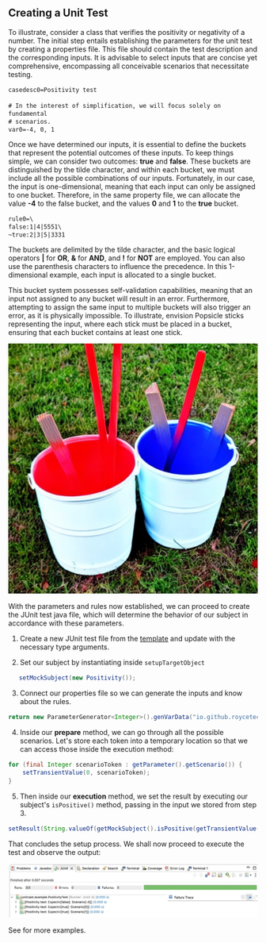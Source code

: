 ## Creating a Unit Test

To illustrate, consider a class that verifies the positivity or negativity of a 
number. The initial step entails establishing the parameters for the unit test 
by creating a properties file. This file should contain the test description and 
the corresponding inputs. It is advisable to select inputs that are concise yet 
comprehensive, encompassing all conceivable scenarios that necessitate testing.

```properties
casedesc0=Positivity test

# In the interest of simplification, we will focus solely on fundamental 
# scenarios.
var0=-4, 0, 1
```

Once we have determined our inputs, it is essential to define the buckets that 
represent the potential outcomes of these inputs. To keep things simple, we can 
consider two outcomes: **true** and **false**. These buckets are distinguished 
by the tilde character, and within each bucket, we must include all the possible 
combinations of our inputs. Fortunately, in our case, the input is 
one-dimensional, meaning that each input can only be assigned to one bucket. 
Therefore, in the same property file, we can allocate the value **-4** to the 
false bucket, and the values **0** and **1** to the **true** bucket.

```properties
rule0=\
false:1|4|5551\
~true:2|3|5|3331
```

The buckets are delimited by the tilde character, and the basic logical 
operators **|** for **OR**, **&** for **AND**, and **!** for **NOT** are 
employed. You can also use the parenthesis characters to influence the 
precedence. In this 1-dimensional example, each input is allocated to a single 
bucket.

This bucket system possesses self-validation capabilities, meaning that an input 
not assigned to any bucket will result in an error. Furthermore, attempting to 
assign the same input to multiple buckets will also trigger an error, as it is 
physically impossible. To illustrate, envision Popsicle sticks representing the 
input, where each stick must be placed in a bucket, ensuring that each bucket 
contains at least one stick.

![](./assets/images/popsicle-and-buckets.jpg)

With the parameters and rules now established, we can proceed to create the JUnit 
test java file, which will determine the behavior of our subject in accordance 
with these parameters.

1. Create a new JUnit test file from the [template](./src/main/resources/templateTest.tpl)
and update with the necessary type arguments.

2. Set our subject by instantiating inside `setupTargetObject`

```java
   setMockSubject(new Positivity());
```

3.  Connect our properties file so we can generate the inputs and know about the rules.

```java
return new ParameterGenerator<Integer>().genVarData("io.github.roycetech.junitcast.example.PrimeNumberTest");
```

4.  Inside our **prepare** method, we can go through all the possible scenarios. 
Let's store each token into a temporary location so that we can access those inside the execution method:

```java
for (final Integer scenarioToken : getParameter().getScenario()) {
    setTransientValue(0, scenarioToken);
}
```

5.  Then inside our **execution** method, we set the result by executing our 
subject's `isPositive()` method, passing in the input we stored from step 3.

```java
setResult(String.valueOf(getMockSubject().isPositive(getTransientValue(0))));
```

That concludes the setup process. We shall now proceed to execute the test and 
observe the output:

![](./assets/images/positivity-test-result.png)


See [](./src/main/test/java/io.github.roycetech.junitcast/example) for more examples.
